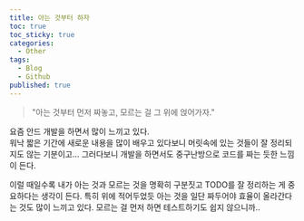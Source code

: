```yaml
---
title: 아는 것부터 하자
toc: true
toc_sticky: true
categories:
  - Other
tags:
  - Blog
  - Github
published: true
---
```

> "아는 것부터 먼저 짜놓고, 모르는 걸 그 위에 얹어가자."

요즘 안드 개발을 하면서 많이 느끼고 있다.  
워낙 짧은 기간에 새로운 내용을 많이 배우고 있다보니 머릿속에 있는 것들이 잘 정리되지도 않는 기분이고... 그러다보니 개발을 하면서도 중구난방으로 코드를 짜는 듯한 느낌이 든다.  

이럴 때일수록 내가 아는 것과 모르는 것을 명확히 구분짓고 TODO를 잘 정리하는 게 중요하다는 생각이 든다. 특히 위에 적어두었듯 아는 것을 일단 짜두어야 효율이 올라간다는 것도 많이 느끼고 있다. 모르는 걸 먼저 하면 테스트하기도 쉽지 않으니까..

